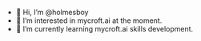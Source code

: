 - 👋 Hi, I’m @holmesboy
- 👀 I’m interested in mycroft.ai at the moment.
- 🌱 I’m currently learning mycroft.ai skills development.

<!---
holmesboy/holmesboy is a ✨ special ✨ repository because its `README.md` (this file) appears on your GitHub profile.
You can click the Preview link to take a look at your changes.
--->
